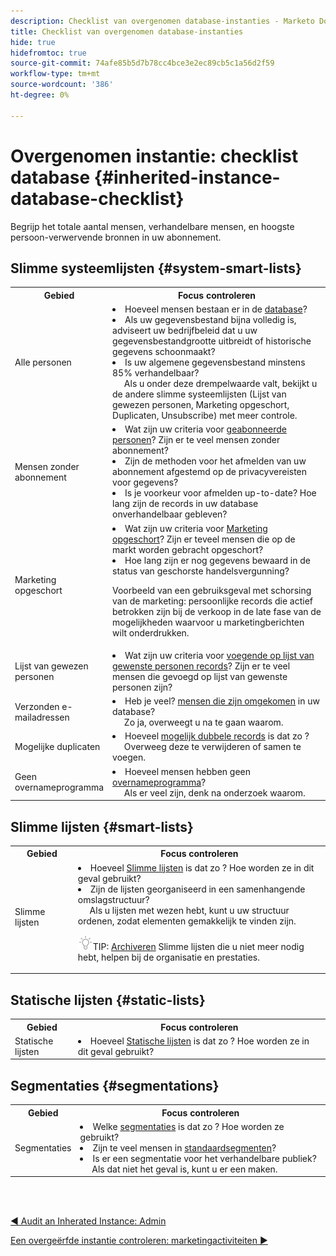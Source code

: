 ```yaml
---
description: Checklist van overgenomen database-instanties - Marketo Docs - Productdocumentatie
title: Checklist van overgenomen database-instanties
hide: true
hidefromtoc: true
source-git-commit: 74afe85b5d7b78cc4bce3e2ec89cb5c1a56d2f59
workflow-type: tm+mt
source-wordcount: '386'
ht-degree: 0%

---
```


# Overgenomen instantie: checklist database {#inherited-instance-database-checklist}

Begrijp het totale aantal mensen, verhandelbare mensen, en hoogste persoon-verwervende bronnen in uw abonnement.

## Slimme systeemlijsten {#system-smart-lists}

<table style="table-layout:auto"> 
 <tbody> 
  <tr> 
   <th style="width:20%">Gebied</th> 
   <th>Focus controleren</th>
  </tr> 
  <tr> 
   <td>Alle personen</td> 
   <td><li>Hoeveel mensen bestaan er in de <a href="/help/marketo/product-docs/core-marketo-concepts/smart-lists-and-static-lists/managing-people-in-smart-lists/database-dashboard.md" target="_blank">database</a>?</li>
<li>Als uw gegevensbestand bijna volledig is, adviseert uw bedrijfbeleid dat u uw gegevensbestandgrootte uitbreidt of historische gegevens schoonmaakt?</li>
<li>Is uw algemene gegevensbestand minstens 85% verhandelbaar? 
<br/>     Als u onder deze drempelwaarde valt, bekijkt u de andere slimme systeemlijsten (Lijst van gewezen personen, Marketing opgeschort, Duplicaten, Unsubscribe) met meer controle.</li></td>
  </tr>
  <tr> 
   <td>Mensen zonder abonnement</td> 
   <td><li>Wat zijn uw criteria voor <a href="/help/marketo/product-docs/email-marketing/deliverability/understanding-unsubscribe.md#marketing-suspended" target="_blank">geabonneerde personen</a>? Zijn er te veel mensen zonder abonnement?</li>
<li>Zijn de methoden voor het afmelden van uw abonnement afgestemd op de privacyvereisten voor gegevens?</li>
<li>Is je voorkeur voor afmelden up-to-date? Hoe lang zijn de records in uw database onverhandelbaar gebleven?</li></td>
  </tr>
  <tr> 
   <td>Marketing opgeschort</td> 
   <td><li>Wat zijn uw criteria voor <a href="/help/marketo/product-docs/email-marketing/deliverability/durable-unsubscribe.md#marketing-suspended" target="_blank">Marketing opgeschort</a>? Zijn er teveel mensen die op de markt worden gebracht opgeschort?</li>
<li>Hoe lang zijn er nog gegevens bewaard in de status van geschorste handelsvergunning?</li>
<p>Voorbeeld van een gebruiksgeval met schorsing van de marketing: persoonlijke records die actief betrokken zijn bij de verkoop in de late fase van de mogelijkheden waarvoor u marketingberichten wilt onderdrukken.</td>
  </tr>
   <tr> 
   <td>Lijst van gewezen personen</td> 
   <td><li>Wat zijn uw criteria voor <a href="/help/marketo/product-docs/core-marketo-concepts/smart-lists-and-static-lists/managing-people-in-smart-lists/add-person-to-blocklist.md" target="_blank">voegende op lijst van gewenste personen records</a>? Zijn er te veel mensen die gevoegd op lijst van gewenste personen zijn?</li></td>
  </tr>
  <tr> 
   <td>Verzonden e-mailadressen</td> 
   <td><li>Heb je veel? <a href="/help/marketo/product-docs/email-marketing/deliverability/hard-and-soft-bounces-in-email.md" target="_blank">mensen die zijn omgekomen</a> in uw database?
   <br/>     Zo ja, overweegt u na te gaan waarom.</li></td></li></td>
  </tr>
  <tr> 
   <td>Mogelijke duplicaten</td> 
   <td><li>Hoeveel <a href="/help/marketo/product-docs/core-marketo-concepts/smart-lists-and-static-lists/managing-people-in-smart-lists/find-and-merge-duplicate-people.md" target="_blank">mogelijk dubbele records</a> is dat zo ?
   <br/>     Overweeg deze te verwijderen of samen te voegen.</li></td>
  </tr>
   <tr> 
   <td>Geen overnameprogramma</td> 
   <td><li>Hoeveel mensen hebben geen <a href="/help/marketo/product-docs/core-marketo-concepts/programs/creating-programs/understanding-program-membership.md#acquisition-program" target="_blank">overnameprogramma</a>?
   <br/>     Als er veel zijn, denk na onderzoek waarom.</li></td>
  </tr>
 </tbody> 
</table>

## Slimme lijsten {#smart-lists}

<table style="table-layout:auto"> 
 <tbody> 
  <tr> 
   <th style="width:20%">Gebied</th> 
   <th>Focus controleren</th>
  </tr> 
  <tr> 
   <td>Slimme lijsten</td> 
   <td><li>Hoeveel <a href="/help/marketo/product-docs/core-marketo-concepts/smart-lists-and-static-lists/understanding-smart-lists.md" target="_blank">Slimme lijsten</a> is dat zo ? Hoe worden ze in dit geval gebruikt?</li>
<li>Zijn de lijsten georganiseerd in een samenhangende omslagstructuur? 
<br/>     Als u lijsten met wezen hebt, kunt u uw structuur ordenen, zodat elementen gemakkelijk te vinden zijn.</li>
<p><img src="assets/tip-icon.png" alt="pictogram tip">TIP: <a href="/help/marketo/product-docs/core-marketo-concepts/miscellaneous/understanding-folders.md#archive-a-folder" target="_blank">Archiveren</a> Slimme lijsten die u niet meer nodig hebt, helpen bij de organisatie en prestaties.</td>
  </tr>
 </tbody> 
</table>

## Statische lijsten {#static-lists}

<table style="table-layout:auto"> 
 <tbody> 
  <tr> 
   <th style="width:20%">Gebied</th> 
   <th>Focus controleren</th>
  </tr> 
  <tr> 
   <td>Statische lijsten</td> 
   <td><li>Hoeveel <a href="/help/marketo/product-docs/core-marketo-concepts/smart-lists-and-static-lists/static-lists/understanding-static-lists.md" target="_blank">Statische lijsten</a> is dat zo ? Hoe worden ze in dit geval gebruikt?</li></td>
  </tr>
 </tbody> 
</table>

## Segmentaties {#segmentations}

<table style="table-layout:auto"> 
 <tbody> 
  <tr> 
   <th style="width:20%">Gebied</th> 
   <th>Focus controleren</th>
  </tr> 
  <tr> 
   <td>Segmentaties</td> 
   <td><li>Welke <a href="/help/marketo/product-docs/personalization/segmentation-and-snippets/segmentation/create-a-segmentation.md" target="_blank">segmentaties</a> is dat zo ? Hoe worden ze gebruikt?</li>
<li>Zijn te veel mensen in <a href="/help/marketo/product-docs/personalization/segmentation-and-snippets/segmentation/segmentation-order-priority.md" target="_blank">standaardsegmenten</a>?</li>
<li>Is er een segmentatie voor het verhandelbare publiek? 
<br/>     Als dat niet het geval is, kunt u er een maken.</li></td>
  </tr>
 </tbody> 
</table>

<br> 

[◄ Audit an Inherated Instance: Admin](/help/marketo/getting-started/inheriting-a-marketo-instance/admin-section-checklist.md)

[Een overgeërfde instantie controleren: marketingactiviteiten ►](/help/marketo/getting-started/inheriting-a-marketo-instance/marketing-activities-checklist.md)
